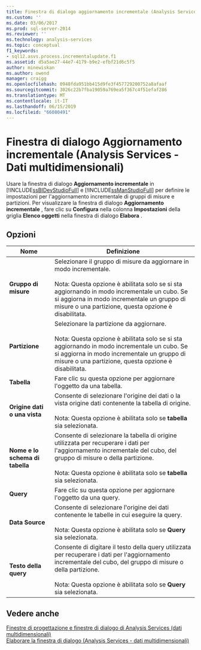 ```yaml
---
title: Finestra di dialogo aggiornamento incrementale (Analysis Services - dati multidimensionali) | Microsoft Docs
ms.custom: ''
ms.date: 03/06/2017
ms.prod: sql-server-2014
ms.reviewer: ''
ms.technology: analysis-services
ms.topic: conceptual
f1_keywords:
- sql12.asvs.process.incrementalupdate.f1
ms.assetid: d5a5ae27-44e7-4179-b9e2-efbf21d6c5f5
author: minewiskan
ms.author: owend
manager: craigg
ms.openlocfilehash: 0948fda951bb415d9fe3f457729200752a8afaaf
ms.sourcegitcommit: 3026c22b7fba19059a769ea5f367c4f51efaf286
ms.translationtype: MT
ms.contentlocale: it-IT
ms.lasthandoff: 06/15/2019
ms.locfileid: "66080491"
---
```

# <a name="incremental-update-dialog-box-analysis-services---multidimensional-data"></a>Finestra di dialogo Aggiornamento incrementale (Analysis Services - Dati multidimensionali)
  Usare la finestra di dialogo **Aggiornamento incrementale** in [!INCLUDE[ssBIDevStudioFull](../includes/ssbidevstudiofull-md.md)] e [!INCLUDE[ssManStudioFull](../includes/ssmanstudiofull-md.md)] per definire le impostazioni per l'aggiornamento incrementale di gruppi di misure e partizioni. Per visualizzare la finestra di dialogo **Aggiornamento incrementale** , fare clic su **Configura** nella colonna **Impostazioni** della griglia **Elenco oggetti** nella finestra di dialogo **Elabora** .  
  
## <a name="options"></a>Opzioni  
  
|Nome|Definizione|  
|----------|----------------|  
|**Gruppo di misure**|Selezionare il gruppo di misure da aggiornare in modo incrementale.<br /><br /> Nota: Questa opzione è abilitata solo se si sta aggiornando in modo incrementale un cubo. Se si aggiorna in modo incrementale un gruppo di misure o una partizione, questa opzione è disabilitata.|  
|**Partizione**|Selezionare la partizione da aggiornare.<br /><br /> Nota: Questa opzione è abilitata solo se si sta aggiornando in modo incrementale un cubo. Se si aggiorna in modo incrementale un gruppo di misure o una partizione, questa opzione è disabilitata.|  
|**Tabella**|Fare clic su questa opzione per aggiornare l'oggetto da una tabella.|  
|**Origine dati o una vista**|Consente di selezionare l'origine dei dati o la vista origine dati contenente la tabella di origine.<br /><br /> Nota: Questa opzione è abilitata solo se **tabella** sia selezionata.|  
|**Nome e lo schema di tabella**|Consente di selezionare la tabella di origine utilizzata per recuperare i dati per l'aggiornamento incrementale del cubo, del gruppo di misure o della partizione.<br /><br /> Nota: Questa opzione è abilitata solo se **tabella** sia selezionata.|  
|**Query**|Fare clic su questa opzione per aggiornare l'oggetto da una query.|  
|**Data Source**|Consente di selezionare l'origine dei dati contenente le tabelle in cui eseguire la query.<br /><br /> Nota: Questa opzione è abilitata solo se **Query** sia selezionata.|  
|**Testo della query**|Consente di digitare il testo della query utilizzata per recuperare i dati per l'aggiornamento incrementale del cubo, del gruppo di misure o della partizione.<br /><br /> Nota: Questa opzione è abilitata solo se **Query** sia selezionata.|  
  
## <a name="see-also"></a>Vedere anche  
 [Finestre di progettazione e finestre di dialogo di Analysis Services &#40;dati multidimensionali&#41;](analysis-services-designers-and-dialog-boxes-multidimensional-data.md)   
 [Elaborare la finestra di dialogo &#40;Analysis Services - dati multidimensionali&#41;](process-dialog-box-analysis-services-multidimensional-data.md)  
  
  
